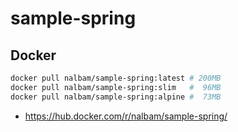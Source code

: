 # sample-spring

## Docker
```bash
docker pull nalbam/sample-spring:latest # 200MB
docker pull nalbam/sample-spring:slim   #  96MB
docker pull nalbam/sample-spring:alpine #  73MB
```
* https://hub.docker.com/r/nalbam/sample-spring/
